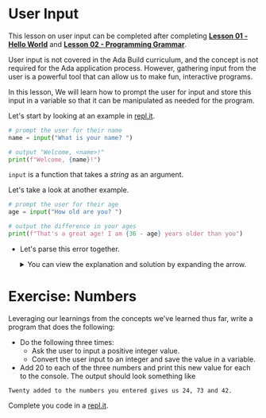 # User Input

This lesson on user input can be completed after completing [**Lesson 01 - Hello World**](XXX) and [**Lesson 02 - Programming Grammar**](XXX). 

User input is not covered in the Ada Build curriculum, and the concept is not required for the Ada application process. However, gathering input from the user is a powerful tool that can allow us to make fun, interactive programs. 

In this lesson, We will learn how to prompt the user for input and store this input in a variable so that it can be manipulated as needed for the program.

Let's start by looking at an example in [repl.it](https://repl.it).

```python
# prompt the user for their name
name = input("What is your name? ")

# output "Welcome, <name>!" 
print(f"Welcome, {name}!")
```

`input` is a function that takes a _string_ as an argument. 

Let's take a look at another example.

```python
# prompt the user for their age
age = input("How old are you? ")

# output the difference in your ages 
print(f"That's a great age! I am {36 - age} years older than you")
```
* Let's parse this error together.

    <details><summary>You can view the explanation and solution by expanding the arrow.</summary>
    
    ```
    Traceback (most recent call last):
    File "main.py", line 5, in <module>
        print(f"That's a great age! I am {36 - age} years older than you")
    TypeError: unsupported operand type(s) for -: 'int' and 'str'
    ```

    There's a `TypeError`. Specically the operand `-` can't be used with an `int` and a `str`.  

    Our next step in figuring out our bug is to check what type our variables are. We will see that `age` is a _string_. This is because the _input_ function alwasys returns a _string_.

    We can conver an _int_ to a _string_ using the function `int`.
    Similarly we can convert a _string_ to an _int_ using the function `str`.


    A bug free program looks like this that behaves as intended:

    ```python
    # prompt the user for their age
    age = input("How old are you? ")

    # convert age to an int
    age = int(age)

    # output the difference in your ages 
    print(f"That's a great age! I am {36 - age} years older than you")
    ```

    </details>

# Exercise: Numbers

Leveraging our learnings from the concepts we've learned thus far, write a program that does the following:

* Do the following three times:
    * Ask the user to input a positive integer value.
    * Convert the user input to an integer and save the value in a variable.
* Add 20 to each of the three numbers and print this new value for each to the console. The output should look something like 

`Twenty added to the numbers you entered gives us 24, 73 and 42.`

Complete you code in a [repl.it](https://repl.it).

